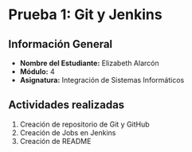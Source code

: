 # Prueba 1: Git y Jenkins

## Información General

- **Nombre del Estudiante:** Elizabeth Alarcón
- **Módulo:** 4
- **Asignatura:** Integración de Sistemas Informáticos

## Actividades realizadas

1. Creación de repositorio de Git y GitHub
2. Creación de Jobs en Jenkins
3. Creación de README